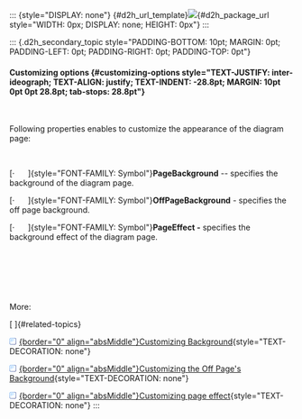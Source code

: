 ::: {style="DISPLAY: none"}
[](ms-xhelp:///?Id=d2h_url_template){#d2h_url_template}![](!package_url!){#d2h_package_url style="WIDTH: 0px; DISPLAY: none; HEIGHT: 0px"}
:::

::: {.d2h_secondary_topic style="PADDING-BOTTOM: 10pt; MARGIN: 0pt; PADDING-LEFT: 0pt; PADDING-RIGHT: 0pt; PADDING-TOP: 0pt"}
#### Customizing options {#customizing-options style="TEXT-JUSTIFY: inter-ideograph; TEXT-ALIGN: justify; TEXT-INDENT: -28.8pt; MARGIN: 10pt 0pt 0pt 28.8pt; tab-stops: 28.8pt"}

 

Following properties enables to customize the appearance of the diagram page:

 

[·      ]{style="FONT-FAMILY: Symbol"}**PageBackground** -- specifies the background of the diagram page.

[·      ]{style="FONT-FAMILY: Symbol"}**OffPageBackground** - specifies the off page background.

[·      ]{style="FONT-FAMILY: Symbol"}**PageEffect -** specifies the background effect of the diagram page.

 

 

 

More:

[ ]{#related-topics}

[![](button.gif){border="0" align="absMiddle"}Customizing Background](ms-xhelp:///?Id=cae0201c-2b38-4ea6-9246-376a9a2b7258){style="TEXT-DECORATION: none"}

[![](button.gif){border="0" align="absMiddle"}Customizing the Off Page's Background](ms-xhelp:///?Id=1ac84b6c-2ba1-4754-a5e3-ce0a5ce6f649){style="TEXT-DECORATION: none"}

[![](button.gif){border="0" align="absMiddle"}Customizing page effect](ms-xhelp:///?Id=c5d82e11-25da-4b7d-9f7f-99512676eac3){style="TEXT-DECORATION: none"}
:::
